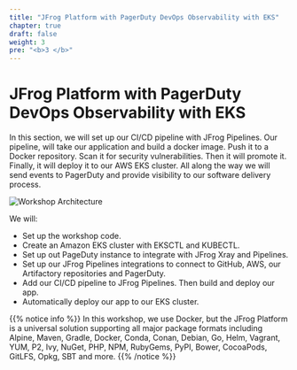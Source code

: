 ```yaml
---
title: "JFrog Platform with PagerDuty DevOps Observability with EKS"
chapter: true
draft: false
weight: 3
pre: "<b>3 </b>"
---
```


# JFrog Platform with PagerDuty DevOps Observability with EKS

In this section, we will set up our CI/CD pipeline with JFrog Pipelines. Our pipeline, will take our application and build a docker image. Push it to a Docker repository. Scan it for security vulnerabilities. Then it will promote it. Finally, it will deploy it to our AWS EKS cluster. All along the way we will send events to PagerDuty and provide visibility to our software delivery process.

![Workshop Architecture](/images/workshop-architecture-eks-pagerduty.png)

We will:

- Set up the workshop code.
- Create an Amazon EKS cluster with EKSCTL and KUBECTL.
- Set up out PageDuty instance to integrate with JFrog Xray and Pipelines.
- Set up our JFrog Pipelines integrations to connect to GitHub, AWS, our Artifactory repositories and PagerDuty.
- Add our CI/CD pipeline to JFrog Pipelines. Then build and deploy our app.
- Automatically deploy our app to our EKS cluster.

{{% notice info %}}
In this workshop, we use Docker, but the JFrog Platform is a universal solution supporting all major package formats including Alpine, Maven, Gradle, Docker, Conda, Conan, Debian, Go, Helm, Vagrant, YUM, P2, Ivy, NuGet, PHP, NPM, RubyGems, PyPI, Bower, CocoaPods, GitLFS, Opkg, SBT and more.
{{% /notice %}}
